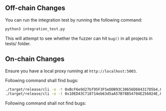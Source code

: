 ## Off-chain Changes

You can run the integration test by running the following command:
```bash
python3 integration_test.py
```
This will attempt to see whether the fuzzer can hit `bug()` in all projects in tests/ folder.


## On-chain Changes
Ensure you have a local proxy running at `http://localhost:5003`.

Following command shall find bugs:
```bash
./target/release/cli -o -t 0xBcF6e9d27bf95F3F5eDDB93C38656D684317D5b4,0x5d6c48f05ad0fde3f64bab50628637d73b1eb0bb -c POLYGON --onchain-block-number 35690977  -f -i -p --onchain-local-proxy-addr http://localhost:5003
./target/release/cli -o -t 0x10ED43C718714eb63d5aA57B78B54704E256024E,0xdDc0CFF76bcC0ee14c3e73aF630C029fe020F907,0x40eD17221b3B2D8455F4F1a05CAc6b77c5f707e3 -c BSC --onchain-block-number 23695904 -f -i --onchain-local-proxy-addr http://localhost:5003
```

Following command shall not find bugs:
```bash

```